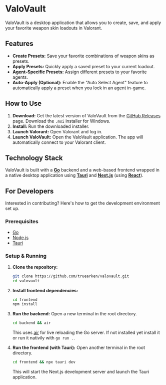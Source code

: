 # ValoVault

ValoVault is a desktop application that allows you to create, save, and apply your favorite weapon skin loadouts in Valorant.

## Features

-   **Create Presets:** Save your favorite combinations of weapon skins as presets.
-   **Apply Presets:** Quickly apply a saved preset to your current loadout.
-   **Agent-Specific Presets:** Assign different presets to your favorite agents.
-   **Auto-Apply (Optional):** Enable the "Auto Select Agent" feature to automatically apply a preset when you lock in an agent in-game.

## How to Use

1.  **Download:** Get the latest version of ValoVault from the [GitHub Releases](https://github.com/truearken/valovault/releases) page. Download the `.msi` installer for Windows.
2.  **Install:** Run the downloaded installer.
3.  **Launch Valorant:** Open Valorant and log in.
4.  **Launch ValoVault:** Open the ValoVault application. The app will automatically connect to your Valorant client.

## Technology Stack

ValoVault is built with a [**Go**](https://go.dev/) backend and a web-based frontend wrapped in a native desktop application using [**Tauri**](https://tauri.app/) and [**Next.js**](https://nextjs.org/) (using [**React**](https://react.dev/)).

## For Developers

Interested in contributing? Here's how to get the development environment set up.

### Prerequisites

-   [Go](https://go.dev/doc/install)
-   [Node.js](https://nodejs.org/en/download)
-   [Tauri](https://tauri.app/start/prerequisites/)

### Setup & Running

1.  **Clone the repository:**
    ```sh
    git clone https://github.com/truearken/valovault.git
    cd valovault
    ```

2.  **Install frontend dependencies:**
    ```sh
    cd frontend
    npm install
    ```

3.  **Run the backend:**
    Open a new terminal in the root directory.
    ```sh
    cd backend && air
    ```
    This uses [air](https://github.com/air-verse/air) for live reloading the Go server. 
    If not installed yet install it or run it nativily with `go run .`.

4.  **Run the frontend (with Tauri):**
    Open another terminal in the root directory.
    ```sh
    cd frontend && npx tauri dev
    ```
    This will start the Next.js development server and launch the Tauri application.
